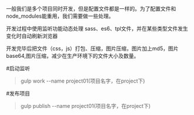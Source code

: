 一般我们是多个项目同时开发，但是配置文件都是一样的。为了配置文件和node_modules能重用，我们需要做一些处理。

开发过程中使用监听功能动态处理 sass、es6、tpl文件，并在某些类型文件发生变化时自动刷新浏览器

开发完毕后把文件（css，js）打包、压缩，图片压缩，图片加上md5，图片base64,图片压缩，减少在生产环境下的文件大小及数量。


#启动监听
>gulp work  --name project01(项目名字，在project下)

#发布项目
>gulp publish  --name project01(项目名字，在project下)
